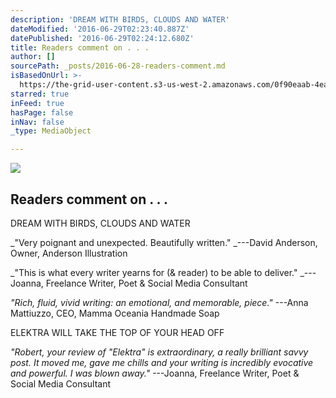 ```yaml
---
description: 'DREAM WITH BIRDS, CLOUDS AND WATER'
dateModified: '2016-06-29T02:23:40.887Z'
datePublished: '2016-06-29T02:24:12.680Z'
title: Readers comment on . . .
author: []
sourcePath: _posts/2016-06-28-readers-comment.md
isBasedOnUrl: >-
  https://the-grid-user-content.s3-us-west-2.amazonaws.com/0f90eaab-4ea7-4013-870a-af1627c2dc11.jpg
starred: true
inFeed: true
hasPage: false
inNav: false
_type: MediaObject

---
```

![](https://the-grid-user-content.s3-us-west-2.amazonaws.com/ec73071d-ce11-43b0-aa35-f575cc871946.jpg)

## **Readers comment on . . .**

DREAM WITH BIRDS, CLOUDS AND WATER

_"Very poignant and unexpected. Beautifully written." _---David Anderson, Owner, Anderson Illustration

_"This is what every writer yearns for (& reader) to be able to deliver." _---Joanna, Freelance Writer, Poet & Social Media Consultant

_"Rich, fluid, vivid writing: an emotional, and memorable, piece."_ ---Anna Mattiuzzo, CEO, Mamma Oceania Handmade Soap

ELEKTRA WILL TAKE THE TOP OF YOUR HEAD OFF

_"Robert, your review of "Elektra" is extraordinary, a really brilliant savvy post. It moved me, gave me chills and your writing is incredibly evocative and powerful. I was blown away."_ ---Joanna, Freelance Writer, Poet & Social Media Consultant
